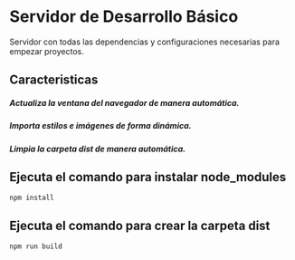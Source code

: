 # Servidor de Desarrollo Básico

Servidor con todas las dependencias y configuraciones necesarias para empezar proyectos.

## Caracteristicas
##### Actualiza la ventana del navegador de manera automática.
##### Importa estilos e imágenes de forma dinámica.
##### Limpia la carpeta dist de manera automática.

## Ejecuta el comando para instalar node_modules
```
npm install
```
## Ejecuta el comando para crear la carpeta dist
```
npm run build
```